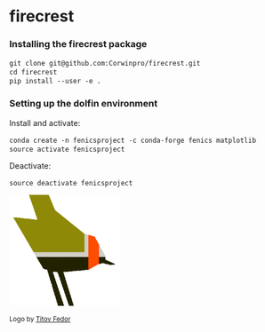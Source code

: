 # firecrest

### Installing the __firecrest__ package

```
git clone git@github.com:Corwinpro/firecrest.git
cd firecrest
pip install --user -e .
```

### Setting up the __dolfin__ environment

Install and activate:

```
conda create -n fenicsproject -c conda-forge fenics matplotlib
source activate fenicsproject
```

Deactivate:
```
source deactivate fenicsproject
```

<img src="firecrest_emblem3002.png" width="200">

<sup>Logo by [Titov Fedor](https://www.artstation.com/quietvictories)</sup>
